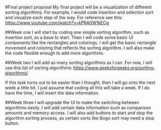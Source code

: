#Final project proposal
My final project will be a visualization of 
different sorting algorithms. For example, I 
would code insertion and selection sort and
visualize each step of the way. For reference
see this:
https://www.youtube.com/watch?v=kPRA0W1kECg

##Week one 
I will start by coding one simple sorting
algorithm, such as insertion sort, as a 
base to start. Then I will code some basic
UI components like the rectangles and colorings.
I will get the basic rectangle movement and 
coloring that reflects the sorting algorithm.
I will also make the code flexible enough to
add more algorithms

##Week two
I will add as many sorting algorithms as I can.
For now, I will use this list of sorting 
algorithms:
https://www.geeksforgeeks.org/sorting-algorithms/

If this task turns out to be easier than I thought,
then I will go onto the next week a little bit.
I just assume that coding all this will take a
week. If I do have the time, I will insert
the data information.

##Week three
I will upgrade the UI to make the switching between
algorithms easily. I will add certain data 
information such as comparison amounts 
and memory access. I will also add buttons 
to start and stop the algorithm sorting process,
as certain sorts like Bogo sort may need a stop
button.

